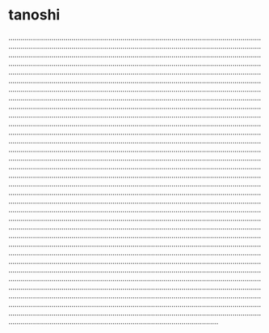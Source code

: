 # tanoshi
...................................................................................................................................................................................................................................................................................................................................................................................................................................................................................................................................................................................................................................................................................................................................................................................................................................................................................................................................................................................................................................................................................................................................................................................................................................................................................................................................................................................................................................................................................................................................................................................................................................................................................................................................................................................................................................................................................................................................................................................................................................................................................................................................................................................................................................................................................................................................................................................................................................................................................................................................................................................................................................................................................................................................................................................................................................................................................................................................................................................................................................................................................................................................................................................................................................................................................................................................................................................................................................................................................................................................................................................................................................................................................................................................................................................................................................................................................................................................................................................................................................................................................................................................................................................................................................................................................................................................................................
